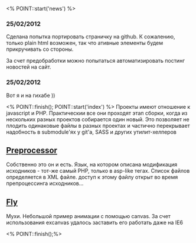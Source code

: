 <% POINT::start('news') %>
### 25/02/2012

Cделана попытка портировать страничку на github. К сожалению, только plain html возможен, так что ативные элементы будем прикручивать со стороны.

За счет предобработки можно попытаться автоматизировать постинг новостей на сайт.
### 25/02/2012

Вот я и на гихабе ))

<% POINT::finish(); POINT::start('index') %>
Проекты имеют отношение к javascript и PHP. Практическии все они проходят этап сборки, когда из нескольких разных проектов собирается один новый.
Это позволяет не плодить одинаковые файлы в разных проектах и частично перекрывает надобность в submodule'ях у git'а, SASS и других утилит-хелперов

## [Preprocessor](http://github.com/Ksnk/Preprocessor) ##
<a name="preprocessor"></a>
Собственно это он и есть. Язык, на котором описана модификация исходников - тот-же самый PHP, только в asp-like тегах. Список файлов определяется в XML файле. доступ к этому файлу открыт во время препроцессинга исходников...


## [Fly](http://github.com/Ksnk/Fly) ##
<a name="fly"></a>
Мухи. Небольшой пример анимации с помощью canvas. За счет использования excanvas удалось заставить его работать даже на IE6

<% POINT::finish();%>
